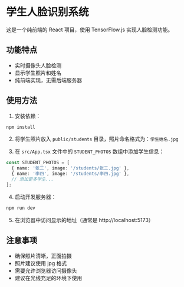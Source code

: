 # 学生人脸识别系统

这是一个纯前端的 React 项目，使用 TensorFlow.js 实现人脸检测功能。

## 功能特点

- 实时摄像头人脸检测
- 显示学生照片和姓名
- 纯前端实现，无需后端服务器

## 使用方法

1. 安装依赖：
```bash
npm install
```

2. 将学生照片放入 `public/students` 目录，照片命名格式为：`学生姓名.jpg`

3. 在 `src/App.tsx` 文件中的 `STUDENT_PHOTOS` 数组中添加学生信息：
```typescript
const STUDENT_PHOTOS = [
  { name: '张三', image: '/students/张三.jpg' },
  { name: '李四', image: '/students/李四.jpg' },
  // 添加更多学生...
];
```

4. 启动开发服务器：
```bash
npm run dev
```

5. 在浏览器中访问显示的地址（通常是 http://localhost:5173）

## 注意事项

- 确保照片清晰，正面拍摄
- 照片建议使用 jpg 格式
- 需要允许浏览器访问摄像头
- 建议在光线充足的环境下使用
